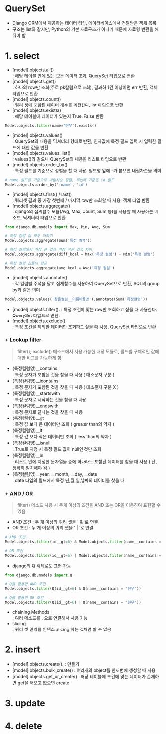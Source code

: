 # QuerySet
* Django ORM에서 제공하는 데이터 타입, 데이터베이스에서 전달받은 객체 목록
* 구조는 list와 같지만, Python의 기본 자료구조가 아니기 때문에 자료형 변환을 해줘야 함

# 1. select
* [model].objects.all()  
: 해당 테이블 안에 있는 모든 데이터 조회. QuerySet 타입으로 변환
* [model].objects.get()  
: 하나의 row만 조회(주로 pk칼럼으로 조회), 결과하 1건 이상이면 err 반환, 객체 타입으로 반환
* [model].objects.count()  
: 쿼리 셋에 포함된 데이터 개수를 리턴한다, int 타입으로 반환
* [model].objects.exists()  
: 해당 테이블에 데이터가 있는지 True, False 반환
```python
Model.objects.filter(name="현우").exists()
```
* [model].objects.values()  
: QuerySet의 내용을 딕셔너리 형태로 반환, 인자값에 특정 필드 입력 시 입력한 필드에 대한 값을 반환
* [model].objects.values_list()  
: values()와 같으나 QuerySet의 내용을 리스트 타입으로 반환
* [model].objects.order_by()  
: 특정 필드를 기준으로 정렬을 할 때 사용. 필드명 앞에 -가 붙으면 내립차순을 의미
```python
# name 필드를 기준으로 내림차순 정렬, 두번째 기준은 id 필드
Model.objects.order_by('-name', 'id')
```
* [model].objects.first() / last()  
: 쿼리셋 결과 중 가장 첫번째 / 마지막 row만 조회할 때 사용, 객체 타입 반환
* [model].objects.aggregate()  
: django의 집계함수 모듈(Avg, Max, Count, Sum 등)을 사용할 때 사용하는 메소드, 딕셔너리 타입으로 반환
```python
from django.db.models import Max, Min, Avg, Sum

# 특정 칼럼 값 모두 더하기
Model.objects.aggregate(Sum('특정 칼럼'))

# 특정 컬럼에서 가장 큰 값과 가장 작은 값의 차이
Model.objects.aggregate(diff_kcal = Max('특정 컬럼') - Min('특정 컬럼')

# 특정 컬럼 값들의 평균
Model.objects.aggregate(avg_kcal = Avg('특정 컬럼')
```
* [model].objects.annotate()  
: 각 컬럼별 주석을 달고 집계함수를 사용하여 QuerySet으로 반환, SQL의 group by과 같은 의미
```python
Model.objects.values('찾을컬럼__이름바꿀명').annotate(Sum('특정컬럼'))
```

* [model].objects.filter(). 
: 특정 조건에 맞는 row만 조회하고 싶을 때 사용한다. QuerySet 타입으로 반환.
* [model].objects.exclude()  
: 특정 조건을 제외한 데이터만 조회하고 싶을 때 사용, QuerySet 타입으로 반환

### + Lookup filter
> filter(), exclude() 메소드에서 사용 가능한 내장 모듈로, 필드별 구체적인 값에 대한 비교를 가능하게 함  
* (특정컬럼명)__contains  
: 특정 문자가 포함된 것을 찾을 때 사용 ( 대소문자 구분 )
* (특정컬럼명)__icontains  
: 특정 문자가 포함된 것을 찾을 때 사용 ( 대소문자 구분 X )
* (특정컬럼명)__startswith  
: 특정 문자로 시작하는 것을 찾을 때 사용
* (특정컬럼명)__endswith  
: 특정 문자로 끝나는 것을 찾을 때 사용
* (특정컬럼명)__gt  
: 특정 값 보다 큰 데이터만 조회 ( greater than의 약자 )
* (특정컬럼명)__lt  
: 특정 값 보다 작은 데이터만 조회 ( less than의 약자 )
* (특정컬럼명)__isnull.  
: True로 지정 시 특정 필드 값이 null인 것만 조회
* (특정컬럼명)__in  
: 리스트 안에 지정한 문자열들 중에 하나라도 포함된 데이터를 찾을 대 사용 ( 단, 정확히 일치해야 됨 )
* (특정컬럼명)__year, __month, __day, __date  
: date 타입의 필드에서 특정 년,월,일,날짜의 데이터를 찾을 때 

### + AND / OR
> filter() 메소드 사용 시 두개 이상의 조건을 AND 또는 OR을 이용하여 표현할 수 있음

* AND 조건 : 두 개 이상의 쿼리 셋을 ' & '로 연결
* OR 조건 : 두 개 이상의 쿼리 셋을 ' | '로 연결
```python
# AND 조건
Model.objects.filter(id__gt=6) & Model.objects.filter(name__contains = "현우")

# OR 조건
Model.objects.filter(id__gt=6) | Model.objects.filter(name__contains = "현우")
```
* django의 Q 객체로도 표현 가능
```python
from django.db.models import Q

# Q를 활용한 AND 조건
Model.objects.filter(Q(id__gt=6) & Q(name__contains = "현우"))

# Q를 활용한 OR 조건
Model.objects.filter(Q(id__gt=6) | Q(name__contains = "현우"))
```

* chaining Methods  
: 여러 메소드를 . 으로 연결해서 사용 가능
* slicing  
: 쿼리 셋 결과를 인덱스 slicing 하는 것처럼 할 수 있음


# 2. insert
* [model].objects.create(). 
: 만들기 
* [model].objects.bulk_create()
: 여러개의 object를 한꺼번에 생성할 때 사용 
* [model].objects.get_or_create()
: 해당 테이블에 조건에 맞는 데이터가 존재하면 get을 해오고 없으면 create 

# 3. update
# 4. delete

